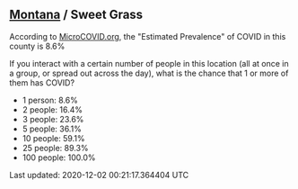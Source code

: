 
## [Montana](/united-states/montana) / Sweet Grass

According to [MicroCOVID.org](http://microcovid.org),
the "Estimated Prevalence" of COVID in this county is 8.6%

If you interact with a certain number of people in this location
(all at once in a group, or spread out across the day), what is the chance that
1 or more of them has COVID?

- 1 person: 8.6%
- 2 people: 16.4%
- 3 people: 23.6%
- 5 people: 36.1%
- 10 people: 59.1%
- 25 people: 89.3%
- 100 people: 100.0%

Last updated: 2020-12-02 00:21:17.364404 UTC
